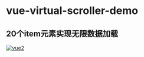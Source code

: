# vue-virtual-scroller-demo

## 20个item元素实现无限数据加载

[![vue2](https://img.shields.io/badge/vue-2.x-brightgreen.svg)](https://vuejs.org/)
